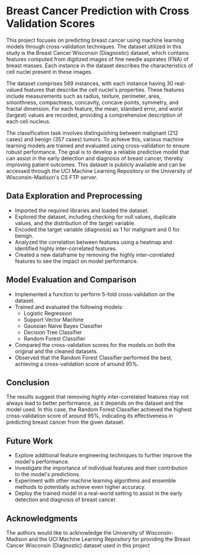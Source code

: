 # **Breast Cancer Prediction with Cross Validation Scores**

This project focuses on predicting breast cancer using machine learning models through cross-validation techniques. The dataset utilized in this study is the Breast Cancer Wisconsin (Diagnostic) dataset, which contains features computed from digitized images of fine needle aspirates (FNA) of breast masses. Each instance in the dataset describes the characteristics of cell nuclei present in these images. 

The dataset comprises 569 instances, with each instance having 30 real-valued features that describe the cell nuclei's properties. These features include measurements such as radius, texture, perimeter, area, smoothness, compactness, concavity, concave points, symmetry, and fractal dimension. For each feature, the mean, standard error, and worst (largest) values are recorded, providing a comprehensive description of each cell nucleus. 

The classification task involves distinguishing between malignant (212 cases) and benign (357 cases) tumors. To achieve this, various machine learning models are trained and evaluated using cross-validation to ensure robust performance. The goal is to develop a reliable predictive model that can assist in the early detection and diagnosis of breast cancer, thereby improving patient outcomes. This dataset is publicly available and can be accessed through the UCI Machine Learning Repository or the University of Wisconsin-Madison's CS FTP server.

## **Data Exploration and Preprocessing**

- Imported the required libraries and loaded the dataset.
- Explored the dataset, including checking for null values, duplicate values, and the distribution of the target variable.
- Encoded the target variable (diagnosis) as 1 for malignant and 0 for benign.
- Analyzed the correlation between features using a heatmap and identified highly inter-correlated features.
- Created a new dataframe by removing the highly inter-correlated features to see the impact on model performance.

## **Model Evaluation and Comparison**

- Implemented a function to perform 5-fold cross-validation on the dataset.
- Trained and evaluated the following models:
    - Logistic Regression
    - Support Vector Machine
    - Gaussian Naive Bayes Classifier
    - Decision Tree Classifier
    - Random Forest Classifier
- Compared the cross-validation scores for the models on both the original and the cleaned datasets.
- Observed that the Random Forest Classifier performed the best, achieving a cross-validation score of around 95%.

## **Conclusion**
The results suggest that removing highly inter-correlated features may not always lead to better performance, as it depends on the dataset and the model used. In this case, the Random Forest Classifier achieved the highest cross-validation score of around 95%, indicating its effectiveness in predicting breast cancer from the given dataset.

## **Future Work**
- Explore additional feature engineering techniques to further improve the model's performance.
- Investigate the importance of individual features and their contribution to the model's predictions.
- Experiment with other machine learning algorithms and ensemble methods to potentially achieve even higher accuracy.
- Deploy the trained model in a real-world setting to assist in the early detection and diagnosis of breast cancer.

## **Acknowledgments**
The authors would like to acknowledge the University of Wisconsin-Madison and the UCI Machine Learning Repository for providing the Breast Cancer Wisconsin (Diagnostic) dataset used in this project